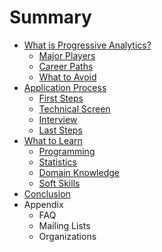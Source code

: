 # Summary

* [What is Progressive Analytics?](content/02_what_is_prog_analytics.md)
    * [Major Players](content/02a_players.md)
    * [Career Paths](content/02b_career.md)
    * [What to Avoid](content/02c_avoid.md)
* [Application Process](content/03_app_process.md)
    * [First Steps](content/03a_firststeps.md)
    * [Technical Screen](content/03b_techscreen.md)
    * [Interview](content/03c_interview.md)
    * [Last Steps](content/03d_laststeps.md)
* [What to Learn](content/04_skills.md)
    * [Programming](content/04a_program.md)
    * [Statistics](content/04b_stats.md)
    * [Domain Knowledge](content/04c_domain.md)
    * [Soft Skills](content/04d_soft.md)
* [Conclusion](content/05_conc.md)
* Appendix
    * FAQ
    * Mailing Lists
    * Organizations